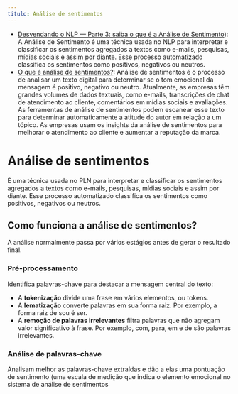 ```yaml
---
titulo: Análise de sentimentos
---
```

- [Desvendando o NLP — Parte 3: saiba o que é a Análise de Sentimento](https://medium.com/dialograma/desvendando-o-nlp-parte-3-saiba-o-que-%C3%A9-a-an%C3%A1lise-de-sentimento-3e1ba8776222)): A Análise de Sentimento é uma técnica usada no NLP para interpretar e classificar os sentimentos agregados a textos como e-mails, pesquisas, mídias sociais e assim por diante. Esse processo automatizado classifica os sentimentos como positivos, negativos ou neutros.
- [O que é análise de sentimentos?](https://aws.amazon.com/pt/what-is/sentiment-analysis/): Análise de sentimentos é o processo de analisar um texto digital para determinar se o tom emocional da mensagem é positivo, negativo ou neutro. Atualmente, as empresas têm grandes volumes de dados textuais, como e-mails, transcrições de chat de atendimento ao cliente, comentários em mídias sociais e avaliações. As ferramentas de análise de sentimentos podem escanear esse texto para determinar automaticamente a atitude do autor em relação a um tópico. As empresas usam os insights da análise de sentimentos para melhorar o atendimento ao cliente e aumentar a reputação da marca.

# Análise de sentimentos

É uma técnica usada no PLN para interpretar e classificar os sentimentos agregados a textos como e-mails, pesquisas, mídias sociais e assim por diante. Esse processo automatizado classifica os sentimentos como positivos, negativos ou neutros.

## Como funciona a análise de sentimentos?

A análise normalmente passa por vários estágios antes de gerar o resultado final.

### Pré-processamento

Identifica palavras-chave para destacar a mensagem central do texto:

  - A **tokenização** divide uma frase em vários elementos, ou tokens.
  - A **lematização** converte palavras em sua forma raiz. Por exemplo, a forma raiz de sou é ser.
  - A **remoção de palavras irrelevantes** filtra palavras que não agregam valor significativo à frase. Por exemplo, com, para, em e de são palavras irrelevantes.

### Análise de palavras-chave

Analisam melhor as palavras-chave extraídas e dão a elas uma pontuação de sentimento (uma escala de medição que indica o elemento emocional no sistema de análise de sentimentos

